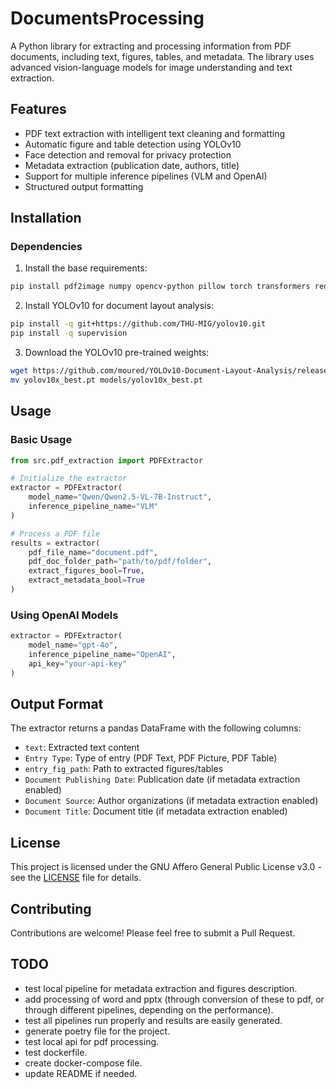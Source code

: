 # DocumentsProcessing

A Python library for extracting and processing information from PDF documents, including text, figures, tables, and metadata. The library uses advanced vision-language models for image understanding and text extraction.

## Features

- PDF text extraction with intelligent text cleaning and formatting
- Automatic figure and table detection using YOLOv10
- Face detection and removal for privacy protection
- Metadata extraction (publication date, authors, title)
- Support for multiple inference pipelines (VLM and OpenAI)
- Structured output formatting

## Installation

### Dependencies

1. Install the base requirements:
```bash
pip install pdf2image numpy opencv-python pillow torch transformers requests PyMuPDF pandas tqdm nltk
```

2. Install YOLOv10 for document layout analysis:
```bash
pip install -q git+https://github.com/THU-MIG/yolov10.git
pip install -q supervision
```

3. Download the YOLOv10 pre-trained weights:
```bash
wget https://github.com/moured/YOLOv10-Document-Layout-Analysis/releases/download/doclaynet_weights/yolov10x_best.pt
mv yolov10x_best.pt models/yolov10x_best.pt
```

## Usage

### Basic Usage

```python
from src.pdf_extraction import PDFExtractor

# Initialize the extractor
extractor = PDFExtractor(
    model_name="Qwen/Qwen2.5-VL-7B-Instruct",
    inference_pipeline_name="VLM"
)

# Process a PDF file
results = extractor(
    pdf_file_name="document.pdf",
    pdf_doc_folder_path="path/to/pdf/folder",
    extract_figures_bool=True,
    extract_metadata_bool=True
)
```

### Using OpenAI Models

```python
extractor = PDFExtractor(
    model_name="gpt-4o",
    inference_pipeline_name="OpenAI",
    api_key="your-api-key"
)
```

## Output Format

The extractor returns a pandas DataFrame with the following columns:
- `text`: Extracted text content
- `Entry Type`: Type of entry (PDF Text, PDF Picture, PDF Table)
- `entry_fig_path`: Path to extracted figures/tables
- `Document Publishing Date`: Publication date (if metadata extraction enabled)
- `Document Source`: Author organizations (if metadata extraction enabled)
- `Document Title`: Document title (if metadata extraction enabled)

## License

This project is licensed under the GNU Affero General Public License v3.0 - see the [LICENSE](LICENSE) file for details.

## Contributing

Contributions are welcome! Please feel free to submit a Pull Request.

## TODO
- test local pipeline for metadata extraction and figures description.
- add processing of word and pptx (through conversion of these to pdf, or through different pipelines, depending on the performance).
- test all pipelines run properly and results are easily generated.
- generate poetry file for the project.
- test local api for pdf processing.
- test dockerfile.
- create docker-compose file.
- update README if needed.